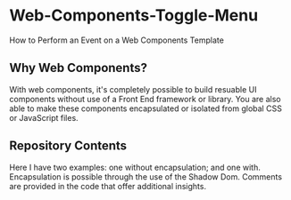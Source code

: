 # Web-Components-Toggle-Menu
How to Perform an Event on a Web Components Template

## Why Web Components?
With web components, it's completely possible to build resuable UI components without use of a Front End framework or library. You are also able to make these components encapsulated or isolated from global CSS or JavaScript files.

## Repository Contents
Here I have two examples: one without encapsulation; and one with. Encapsulation is possible through the use of the Shadow Dom. Comments are provided in the code that offer additional insights.
